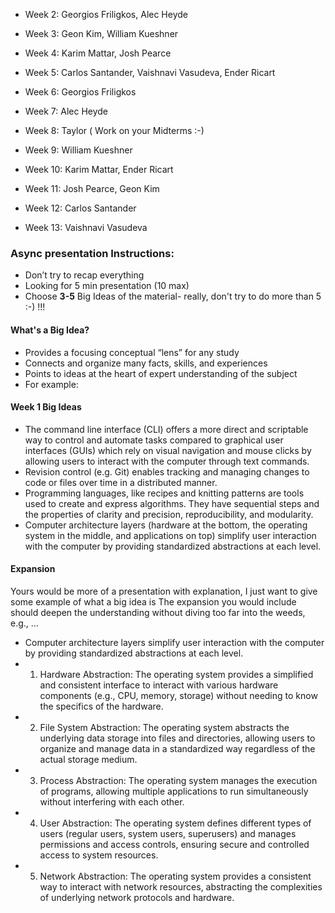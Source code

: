 - Week 2: Georgios Friligkos, Alec Heyde

- Week 3: Geon Kim, William Kueshner

- Week 4: Karim Mattar, Josh Pearce

- Week 5: Carlos Santander, Vaishnavi Vasudeva, Ender Ricart

- Week 6: Georgios Friligkos

- Week 7: Alec Heyde

- Week 8: Taylor ( Work on your Midterms :-)

- Week 9: William Kueshner

- Week 10: Karim Mattar, Ender Ricart

- Week 11: Josh Pearce, Geon Kim

- Week 12: Carlos Santander

- Week 13: Vaishnavi Vasudeva



### Async presentation Instructions:

- Don’t try to recap everything
- Looking for 5 min presentation (10 max)
- Choose **3-5** Big Ideas of the material- really, don't try to do more than 5 :-) !!!

#### What's a Big Idea?
- Provides a focusing conceptual “lens” for any study
- Connects and organize many facts, skills, and experiences
- Points to ideas at the heart of expert understanding of the subject
- For example:
#### Week 1 Big Ideas
- The command line interface (CLI) offers a more direct and scriptable way to control and automate tasks compared to graphical user interfaces (GUIs) which rely on visual navigation and mouse clicks by allowing users to interact with the computer through text commands.
- Revision control (e.g. Git) enables tracking and managing changes to code or files over time in a distributed manner.
- Programming languages, like recipes and knitting patterns are tools used to create and express algorithms. They have sequential steps and the properties of clarity and precision, reproducibility, and modularity.
- Computer architecture layers (hardware at the bottom, the operating system in the middle, and applications on top) simplify user interaction with the computer by providing standardized abstractions at each level.

#### Expansion

Yours would be more of a presentation with explanation, I just want to give some example of what a big idea is
The expansion you would include should deepen the understanding without diving too far into the weeds, e.g., …
- Computer architecture layers simplify user interaction with the computer by providing standardized abstractions at each level.
- 1. Hardware Abstraction: The operating system provides a simplified and consistent interface to interact with various hardware components (e.g., CPU, memory, storage) without needing to know the specifics of the hardware.
- 2. File System Abstraction: The operating system abstracts the underlying data storage into files and directories, allowing users to organize and manage data in a standardized way regardless of the actual storage medium.
- 3. Process Abstraction: The operating system manages the execution of programs, allowing multiple applications to run simultaneously without interfering with each other.
- 4. User Abstraction: The operating system defines different types of users (regular users, system users, superusers) and manages permissions and access controls, ensuring secure and controlled access to system resources.
- 5. Network Abstraction: The operating system provides a consistent way to interact with network resources, abstracting the complexities of underlying network protocols and hardware.